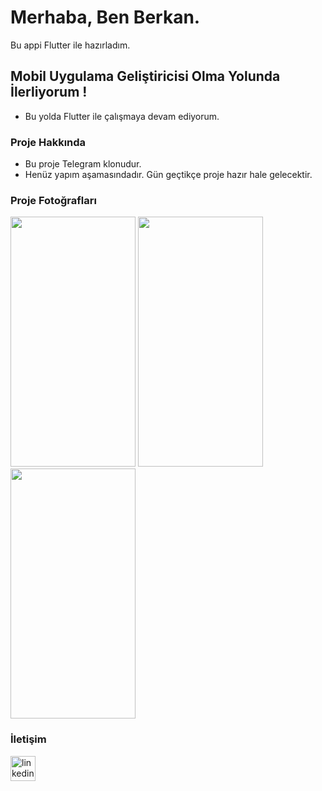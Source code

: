 # Merhaba, Ben Berkan.

Bu appi Flutter ile hazırladım.

## Mobil Uygulama Geliştiricisi Olma Yolunda İlerliyorum !
- Bu yolda Flutter ile çalışmaya devam ediyorum.

### Proje Hakkında
- Bu proje Telegram klonudur.
- Henüz yapım aşamasındadır. Gün geçtikçe proje hazır hale gelecektir.

### Proje Fotoğrafları


<p float="left">
  <img src="https://user-images.githubusercontent.com/82314218/142776111-0a5752d8-64f0-4de0-92a1-2aa2b102773b.png" width="200" height="400" />
  <img src="https://user-images.githubusercontent.com/82314218/142776139-9d122cd6-1481-4960-b42b-b067a91e8d06.png" width="200" height="400" />
  <img src="https://user-images.githubusercontent.com/82314218/142776151-0b02011d-c893-404b-9c76-508c7e7a6ace.png" width="200" height="400" />
</p>

### İletişim
[<img src='https://cdn.jsdelivr.net/npm/simple-icons@3.0.1/icons/linkedin.svg' alt='linkedin' height='40'>](https://www.linkedin.com/in/berkanbuyuk/)  
